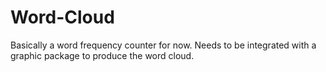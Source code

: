 # Word-Cloud
Basically a word frequency counter for now. Needs to be integrated with a graphic package to produce the word cloud.
